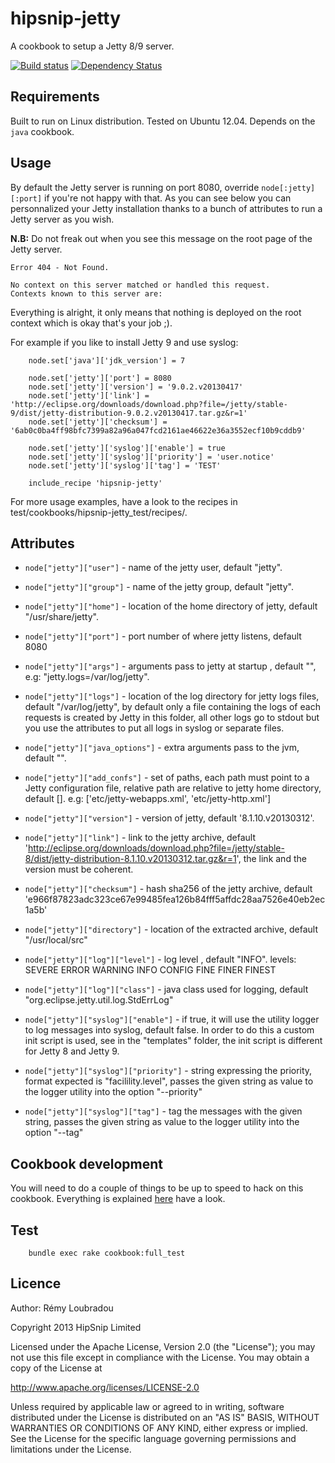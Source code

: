 # hipsnip-jetty

A cookbook to setup a Jetty 8/9 server.

[![Build status](https://api.travis-ci.org/hipsnip-cookbooks/jetty.png)](https://travis-ci.org/hipsnip-cookbooks/jetty) [![Dependency Status](https://gemnasium.com/hipsnip-cookbooks/jetty.png)](https://gemnasium.com/hipsnip-cookbooks/jetty)

## Requirements

Built to run on Linux distribution. Tested on Ubuntu 12.04.
Depends on the `java` cookbook.

## Usage

By default the Jetty server is running on port 8080, override `node[:jetty][:port]` if you're not happy with that.
As you can see below you can personnalized your Jetty installation thanks to a bunch of attributes to run a Jetty server as you wish.

__N.B:__ Do not freak out when you see this message on the root page of the Jetty server.

	Error 404 - Not Found.

	No context on this server matched or handled this request.
	Contexts known to this server are:

Everything is alright, it only means that nothing is deployed on the root context which is okay that's your job ;).

For example if you like to install Jetty 9 and use syslog:

		node.set['java']['jdk_version'] = 7

		node.set['jetty']['port'] = 8080
		node.set['jetty']['version'] = '9.0.2.v20130417'
		node.set['jetty']['link'] = 'http://eclipse.org/downloads/download.php?file=/jetty/stable-9/dist/jetty-distribution-9.0.2.v20130417.tar.gz&r=1'
		node.set['jetty']['checksum'] = '6ab0c0ba4ff98bfc7399a82a96a047fcd2161ae46622e36a3552ecf10b9cddb9'

		node.set['jetty']['syslog']['enable'] = true
		node.set['jetty']['syslog']['priority'] = 'user.notice'
		node.set['jetty']['syslog']['tag'] = 'TEST'

		include_recipe 'hipsnip-jetty'

For more usage examples, have a look to the recipes in test/cookbooks/hipsnip-jetty_test/recipes/.

## Attributes

* `node["jetty"]["user"]` - name of the jetty user, default "jetty".
* `node["jetty"]["group"]` - name of the jetty group, default "jetty".
* `node["jetty"]["home"]` - location of the home directory of jetty, default "/usr/share/jetty".
* `node["jetty"]["port"]` - port number of where jetty listens, default 8080
* `node["jetty"]["args"]` - arguments pass to jetty at startup , default "", e.g: "jetty.logs=/var/log/jetty".
* `node["jetty"]["logs"]` - location of the log directory for jetty logs files, default "/var/log/jetty", by default only a file containing the logs of each requests is created by Jetty in this folder, all other logs go to stdout but you use the attributes to put all logs in syslog or separate files.
* `node["jetty"]["java_options"]` - extra arguments pass to the jvm, default "".

* `node["jetty"]["add_confs"]` - set of paths, each path must point to a Jetty configuration file, relative path are relative to jetty home directory, default []. e.g: ['etc/jetty-webapps.xml', 'etc/jetty-http.xml']

* `node["jetty"]["version"]`	- version of jetty, default '8.1.10.v20130312'.
* `node["jetty"]["link"]` - link to the jetty archive, default 'http://eclipse.org/downloads/download.php?file=/jetty/stable-8/dist/jetty-distribution-8.1.10.v20130312.tar.gz&r=1', the link and the version must be coherent.
* `node["jetty"]["checksum"]` - hash sha256 of the jetty archive, default 'e966f87823adc323ce67e99485fea126b84fff5affdc28aa7526e40eb2ec1a5b'
* `node["jetty"]["directory"]` - location of the extracted archive, default "/usr/local/src"

* `node["jetty"]["log"]["level"]`  - log level , default "INFO". levels: SEVERE ERROR WARNING INFO CONFIG FINE FINER FINEST
* `node["jetty"]["log"]["class"]` - java class used for logging, default "org.eclipse.jetty.util.log.StdErrLog"

* `node["jetty"]["syslog"]["enable"]` - if true, it will use the utility logger to log messages into syslog, default false. In order to do this a custom init script is used, see in the "templates" folder, the init script is different for Jetty 8 and Jetty 9.
* `node["jetty"]["syslog"]["priority"]` - string expressing the priority, format expected is "facilility.level", passes the given string as value to the logger utility into the option "--priority"
* `node["jetty"]["syslog"]["tag"]` - tag the messages with the given string, passes the given string as value to the logger utility into the option "--tag"


## Cookbook development

You will need to do a couple of things to be up to speed to hack on this cookbook.
Everything is explained [here](https://github.com/hipsnip-cookbooks/cookbook-development) have a look.

## Test

		bundle exec rake cookbook:full_test


## Licence

Author: Rémy Loubradou

Copyright 2013 HipSnip Limited

Licensed under the Apache License, Version 2.0 (the "License");
you may not use this file except in compliance with the License.
You may obtain a copy of the License at

http://www.apache.org/licenses/LICENSE-2.0

Unless required by applicable law or agreed to in writing, software
distributed under the License is distributed on an "AS IS" BASIS,
WITHOUT WARRANTIES OR CONDITIONS OF ANY KIND, either express or implied.
See the License for the specific language governing permissions and
limitations under the License.